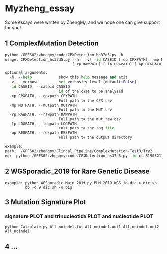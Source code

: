 # Myzheng_essay
Some essays were written by ZhengMy, and we hope one can give support for you!

## 1 ComplexMutation Detection
```python
python /GPFS02/zhengmy/code/CPXDetection_hs37d5.py -h
usage: CPXDetection_hs37d5.py [-h] [-v] -id CASEID [-cp CPXPATH] [-mp MUTPATH]
                              [-rp RAWPATH] [-lp LOGPATH] [-op RESPATH]

optional arguments:
  -h, --help            show this help message and exit
  -v, --verbose         set verbosity level [default:False]
  -id CASEID, --caseid CASEID
                        id of the case to be analyzed
  -cp CPXPATH, --cpxpath CPXPATH
                        Full path to the CPX.csv
  -mp MUTPATH, --mutpath MUTPATH
                        Full path to the MUT.csv
  -rp RAWPATH, --rawpath RAWPATH
                        Full path to the mut_raw.csv
  -lp LOGPATH, --logpath LOGPATH
                        Full path to the log file
  -op RESPATH, --respath RESPATH
                        Full path to the output directory
                        
example:
path:  /GPFS02/zhengmy/Clincal_Pipeline/ComplexMutation/Test3/Try2
eg:  python /GPFS02/zhengmy/code/CPXDetection_hs37d5.py -id ct-B190321194866-Y189-CLN-KY295-T -lp OUT/ -op OUT/

```

## 2 WGSporadic_2019 for Rare Genetic Disease
```
example: python WGSporadic_Main_2019.py PUM_2019.WGS id.dic > dic.sh
         bb -c 9 dic.sh -o big
```

## 3 Mutation Signature Plot
### signature PLOT and trinucleotide PLOT and nucleotide PLOT
```
python Calculate.py All_noindel.txt All_noindel.out1 All_noindel.out2 All_noindel
```

## 4 ... 
